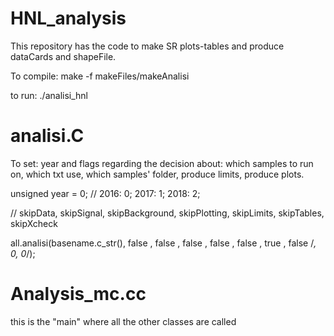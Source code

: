 # HNL_analysis

This repository has the code to make SR plots-tables and produce dataCards and shapeFile. 

To compile:
make -f makeFiles/makeAnalisi

to run:
./analisi_hnl

# analisi.C
To set: year and flags regarding the decision about: which samples to run on, which txt use, which samples' folder, produce limits, produce plots. 

unsigned year = 0;  // 2016: 0; 2017: 1; 2018: 2;

//                            skipData, skipSignal, skipBackground, skipPlotting, skipLimits, skipTables, skipXcheck

all.analisi(basename.c_str(), false    , false     , false          , false        , false     , true    , false  /*, 0, 0*/);

# Analysis_mc.cc
this is the "main" where all the other classes are called



